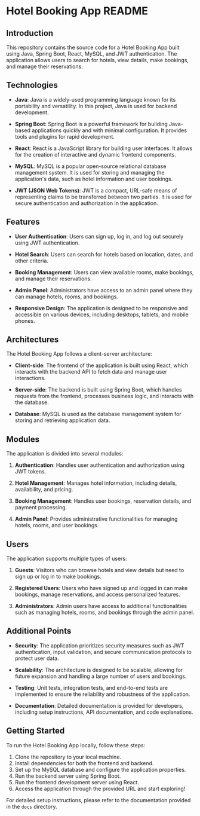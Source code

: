 # Hotel Booking App README

## Introduction
This repository contains the source code for a Hotel Booking App built using Java, Spring Boot, React, MySQL, and JWT authentication. The application allows users to search for hotels, view details, make bookings, and manage their reservations.

## Technologies

- **Java**: Java is a widely-used programming language known for its portability and versatility. In this project, Java is used for backend development.
  
- **Spring Boot**: Spring Boot is a powerful framework for building Java-based applications quickly and with minimal configuration. It provides tools and plugins for rapid development.

- **React**: React is a JavaScript library for building user interfaces. It allows for the creation of interactive and dynamic frontend components.

- **MySQL**: MySQL is a popular open-source relational database management system. It is used for storing and managing the application's data, such as hotel information and user bookings.

- **JWT (JSON Web Tokens)**: JWT is a compact, URL-safe means of representing claims to be transferred between two parties. It is used for secure authentication and authorization in the application.

## Features

- **User Authentication**: Users can sign up, log in, and log out securely using JWT authentication.

- **Hotel Search**: Users can search for hotels based on location, dates, and other criteria.

- **Booking Management**: Users can view available rooms, make bookings, and manage their reservations.

- **Admin Panel**: Administrators have access to an admin panel where they can manage hotels, rooms, and bookings.

- **Responsive Design**: The application is designed to be responsive and accessible on various devices, including desktops, tablets, and mobile phones.

## Architectures

The Hotel Booking App follows a client-server architecture:

- **Client-side**: The frontend of the application is built using React, which interacts with the backend API to fetch data and manage user interactions.

- **Server-side**: The backend is built using Spring Boot, which handles requests from the frontend, processes business logic, and interacts with the database.

- **Database**: MySQL is used as the database management system for storing and retrieving application data.

## Modules

The application is divided into several modules:

1. **Authentication**: Handles user authentication and authorization using JWT tokens.

2. **Hotel Management**: Manages hotel information, including details, availability, and pricing.

3. **Booking Management**: Handles user bookings, reservation details, and payment processing.

4. **Admin Panel**: Provides administrative functionalities for managing hotels, rooms, and user bookings.

## Users

The application supports multiple types of users:

1. **Guests**: Visitors who can browse hotels and view details but need to sign up or log in to make bookings.

2. **Registered Users**: Users who have signed up and logged in can make bookings, manage reservations, and access personalized features.

3. **Administrators**: Admin users have access to additional functionalities such as managing hotels, rooms, and bookings through the admin panel.

## Additional Points

- **Security**: The application prioritizes security measures such as JWT authentication, input validation, and secure communication protocols to protect user data.

- **Scalability**: The architecture is designed to be scalable, allowing for future expansion and handling a large number of users and bookings.

- **Testing**: Unit tests, integration tests, and end-to-end tests are implemented to ensure the reliability and robustness of the application.

- **Documentation**: Detailed documentation is provided for developers, including setup instructions, API documentation, and code explanations.

## Getting Started

To run the Hotel Booking App locally, follow these steps:

1. Clone the repository to your local machine.
2. Install dependencies for both the frontend and backend.
3. Set up the MySQL database and configure the application properties.
4. Run the backend server using Spring Boot.
5. Run the frontend development server using React.
6. Access the application through the provided URL and start exploring!

For detailed setup instructions, please refer to the documentation provided in the `docs` directory.
